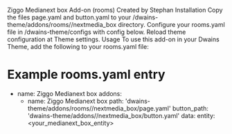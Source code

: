 Ziggo Medianext box Add-on (rooms)
Created by Stephan
Installation
Copy the files page.yaml and button.yaml to your <config dir>/dwains-theme/addons/rooms/<your room>/nextmedia_box directory.
Configure your rooms.yaml file in <config dir>/dwains-theme/configs with config below.
Reload theme configuration at Theme settings.
Usage
To use this add-on in your Dwains Theme, add the following to your rooms.yaml file:

# Example rooms.yaml entry
  - name: Ziggo Medianext box
    addons:
      - name: Ziggo Medianext box
        path: 'dwains-theme/addons/rooms/<your room>/nextmedia_box/page.yaml'
        button_path: 'dwains-theme/addons/<your room>/nextmedia_box/button.yaml'
        data:
          entity: <your_medianext_box_entity>
